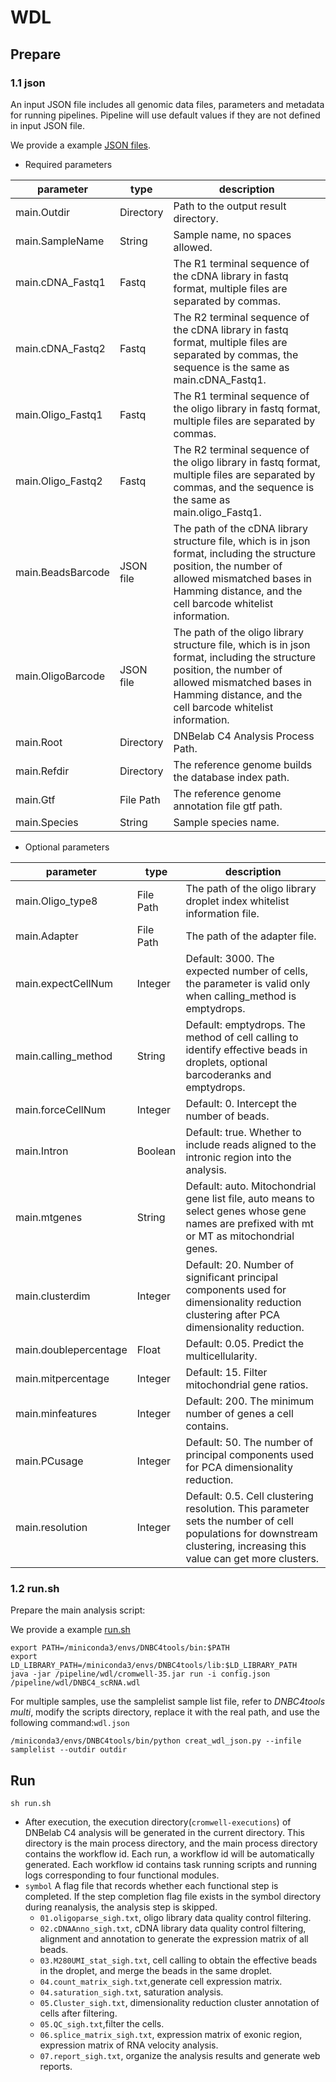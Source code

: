 # **WDL**



## Prepare

### 1.1 json

An input JSON file includes all genomic data files, parameters and metadata for running pipelines. Pipeline will use default values if they are not defined in  input JSON file.

We provide a example [JSON files](../example/config.json).

- Required parameters

| parameter         | type      | description                                                  |
| ----------------- | --------- | ------------------------------------------------------------ |
| main.Outdir       | Directory | Path to the output result directory.                         |
| main.SampleName   | String    | Sample name, no spaces allowed.                              |
| main.cDNA_Fastq1  | Fastq     | The R1 terminal sequence of the cDNA library in fastq format, multiple files are separated by commas. |
| main.cDNA_Fastq2  | Fastq     | The R2 terminal sequence of the cDNA library in fastq format, multiple files are separated by commas, the sequence is the same as main.cDNA_Fastq1. |
| main.Oligo_Fastq1 | Fastq     | The R1 terminal sequence of the oligo library in fastq format, multiple files are separated by commas. |
| main.Oligo_Fastq2 | Fastq     | The R2 terminal sequence of the oligo library in fastq format, multiple files are separated by commas, and the sequence is the same as main.oligo_Fastq1. |
| main.BeadsBarcode | JSON file | The path of the cDNA library structure file, which is in json format, including the structure position, the number of allowed mismatched bases in Hamming distance, and the cell barcode whitelist information. |
| main.OligoBarcode | JSON file | The path of the oligo library structure file, which is in json format, including the structure position, the number of allowed mismatched bases in Hamming distance, and the cell barcode whitelist information. |
| main.Root         | Directory | DNBelab C4 Analysis Process Path.                            |
| main.Refdir       | Directory | The reference genome builds the database index path.         |
| main.Gtf          | File Path | The reference genome annotation file gtf path.               |
| main.Species      | String    | Sample species name.                                         |

- Optional parameters

| parameter             | type      | description                                                  |
| --------------------- | --------- | ------------------------------------------------------------ |
| main.Oligo_type8      | File Path | The path of the oligo library droplet index whitelist information file. |
| main.Adapter          | File Path | The path of the adapter file.                                |
| main.expectCellNum    | Integer   | Default: 3000. The expected number of cells, the parameter is valid only when calling_method is emptydrops. |
| main.calling_method   | String    | Default: emptydrops. The method of cell calling to identify effective beads in droplets, optional barcoderanks and emptydrops. |
| main.forceCellNum     | Integer   | Default: 0. Intercept the number of beads.                   |
| main.Intron           | Boolean   | Default: true. Whether to include reads aligned to the intronic region into the analysis. |
| main.mtgenes          | String    | Default: auto. Mitochondrial gene list file, auto means to select genes whose gene names are prefixed with mt or MT as mitochondrial genes. |
| main.clusterdim       | Integer   | Default: 20. Number of significant principal components used for dimensionality reduction clustering after PCA dimensionality reduction. |
| main.doublepercentage | Float     | Default: 0.05. Predict the multicellularity.                 |
| main.mitpercentage    | Integer   | Default: 15. Filter mitochondrial gene ratios.               |
| main.minfeatures      | Integer   | Default: 200. The minimum number of genes a cell contains.   |
| main.PCusage          | Integer   | Default: 50. The number of principal components used for PCA dimensionality reduction. |
| main.resolution       | Integer   | Default: 0.5. Cell clustering resolution. This parameter sets the number of cell populations for downstream clustering, increasing this value can get more clusters. |


### 1.2 run.sh

Prepare the main analysis script:

We provide a example [run.sh](../example/run.sh)

```shell
export PATH=/miniconda3/envs/DNBC4tools/bin:$PATH
export LD_LIBRARY_PATH=/miniconda3/envs/DNBC4tools/lib:$LD_LIBRARY_PATH
java -jar /pipeline/wdl/cromwell-35.jar run -i config.json /pipeline/wdl/DNBC4_scRNA.wdl
```

For multiple samples, use the samplelist sample list file, refer to *DNBC4tools multi*, modify the scripts directory, replace it with the real path, and use the following command:`wdl.json`

```shell
/miniconda3/envs/DNBC4tools/bin/python creat_wdl_json.py --infile samplelist --outdir outdir
```



## Run

```shell
sh run.sh
```

- After execution, the execution directory(`cromwell-executions`) of DNBelab C4 analysis will be generated in the current directory. This directory is the main process directory, and the main process directory contains the workflow id. Each run, a workflow id will be automatically generated. Each workflow id contains task running scripts and running logs corresponding to four functional modules. 
- `symbol` A flag file that records whether each functional step is completed. If the step completion flag file exists in the symbol directory during reanalysis, the analysis step is skipped.
  - `01.oligoparse_sigh.txt`, oligo library data quality control filtering.
  - `02.cDNAAnno_sigh.txt`, cDNA library data quality control filtering, alignment and annotation to generate the expression matrix of all beads.
  - `03.M280UMI_stat_sigh.txt`, cell calling to obtain the effective beads in the droplet, and merge the beads in the same droplet.
  - `04.count_matrix_sigh.txt`,generate cell expression matrix.
  - `04.saturation_sigh.txt`, saturation analysis.
  - `05.Cluster_sigh.txt`, dimensionality reduction cluster annotation of cells after filtering.
  - `05.QC_sigh.txt`,filter the cells.
  - `06.splice_matrix_sigh.txt`, expression matrix of exonic region, expression matrix of RNA velocity analysis.
  - `07.report_sigh.txt`, organize the analysis results and generate web reports.
